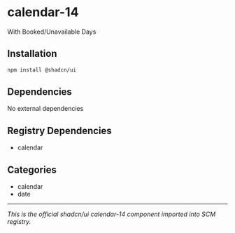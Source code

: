 # calendar-14

With Booked/Unavailable Days

## Installation

```bash
npm install @shadcn/ui
```

## Dependencies

No external dependencies

## Registry Dependencies

- calendar

## Categories

- calendar
- date

---

*This is the official shadcn/ui calendar-14 component imported into SCM registry.*
